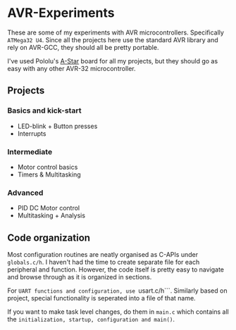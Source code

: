 # AVR-Experiments

These are some of my experiments with AVR microcontrollers. Specifically ```ATMega32 U4```. Since all the projects here use the standard AVR library and rely on AVR-GCC, they should all be pretty portable.

I've used Pololu's [A-Star](https://www.pololu.com/product/3116) board for all my projects, but they should go as easy with any other AVR-32 microcontroller.


## Projects

### Basics and kick-start
* LED-blink + Button presses
* Interrupts


### Intermediate
* Motor control basics
* Timers & Multitasking


### Advanced
* PID DC Motor control
* Multitasking + Analysis


## Code organization

Most configuration routines are neatly organised as C-APIs under ```globals.c/h```. I haven't had the time to create separate file for each peripheral and function. However, the code itself is pretty easy to navigate and browse through as it is organized in sections.

For ```UART functions and configuration, use ```usart.c/h```. Similarly based on project, special functionality is seperated into a file of that name.

If you want to make task level changes, do them in ```main.c``` which contains all the ```initialization, startup, configuration and main()```.


